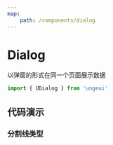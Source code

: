 ```yaml
---
map:
    path: /components/dialog
---
```


# Dialog

以弹窗的形式在同一个页面展示数据

```js
import { UDialog } from 'ungeui'
```

## 代码演示

### 分割线类型

<demo src="./demo/base.vue"
  language="vue"
  title="基本用法"
  desc="弹窗基本用法">
</demo>